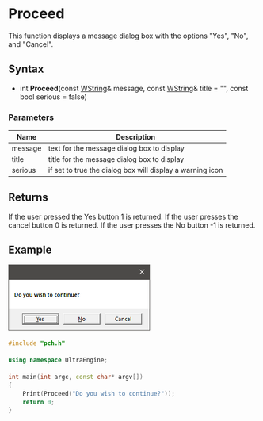 # Proceed #

This function displays a message dialog box with the options "Yes", "No", and "Cancel".

## Syntax ##
- int **Proceed**(const [WString](WString.md)& message, const [WString](WString.md)& title = "", const bool serious = false)

### Parameters ###
| Name | Description |
| --- | --- |
| message | text for the message dialog box to display |
| title | title for the message dialog box to display |
| serious | if set to true the dialog box will display a warning icon |

## Returns ##
If the user pressed the Yes button 1 is returned. If the user presses the cancel button 0 is returned. If the user presses the No button -1 is returned.

## Example

![](https://github.com/Leadwerks/Documentation/raw/master/Images/Proceed.png)

```c++
#include "pch.h"

using namespace UltraEngine;

int main(int argc, const char* argv[])
{
	Print(Proceed("Do you wish to continue?"));
	return 0;
}
```
